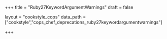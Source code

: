 +++
title = "Ruby27KeywordArgumentWarnings"
draft = false

layout = "cookstyle_cops"
data_path = ["cookstyle","cops_chef_deprecations_ruby27keywordargumentwarnings"]

+++

<!-- The content of this page is automatically generated from the
cops_chef_deprecations_ruby27keywordargumentwarnings.yml file in github.com/chef/cookstyle/blob/main/docs-chef-io/data/cookstyle/. -->
